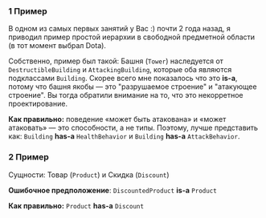 ### 1 Пример

В одном из самых первых занятий у Вас :) почти 2 года назад, я приводил пример простой иерархии в свободной предметной
области (в тот момент выбрал Dota).

Собственно, пример был такой: Башня (`Tower`) наследуется от `DestructibleBuilding` и
`AttackingBuilding`, которые оба являются подклассами `Building`. Скорее всего мне показалось что это **is-a**, 
потому что башня якобы — это "разрушаемое строение" и "атакующее строение". 
Вы тогда обратили внимание на то, что это некорретное  проектирование. 

**Как правильно:** поведение «может быть атакована» и «может атаковать» — это способности, а не типы. Поэтому, лучше представить как:
`Building` **has-a** `HealthBehavior` и `Building` **has-a** `AttackBehavior`.

### 2 Пример
Сущности: Товар (`Product`) и Скидка (`Discount`)

**Ошибочное предположение**: `DiscountedProduct` **is-a** `Product`

**Как правильно:** `Product` **has-a** `Discount`

